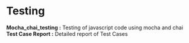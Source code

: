 # Testing
<b>Mocha_chai_testing :</b>  Testing of javascript code using mocha and chai </br>
<b>Test Case Report   :</b>  Detailed report of Test Cases
